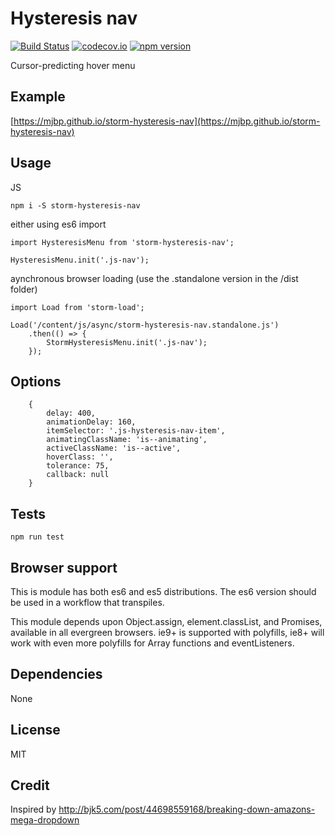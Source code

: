 # Hysteresis nav

[![Build Status](https://travis-ci.org/mjbp/storm-hysteresis-nav.svg?branch=master)](https://travis-ci.org/mjbp/storm-hysteresis-nav)
[![codecov.io](http://codecov.io/github/mjbp/storm-hysteresis-nav/coverage.svg?branch=master)](http://codecov.io/github/mjbp/storm-hysteresis-nav?branch=master)
[![npm version](https://badge.fury.io/js/storm-hysteresis-nav.svg)](https://badge.fury.io/js/storm-hysteresis-nav)

Cursor-predicting hover menu

## Example
[https://mjbp.github.io/storm-hysteresis-nav](https://mjbp.github.io/storm-hysteresis-nav)
    

## Usage
JS
```
npm i -S storm-hysteresis-nav
```
either using es6 import
```
import HysteresisMenu from 'storm-hysteresis-nav';

HysteresisMenu.init('.js-nav');
```
aynchronous browser loading (use the .standalone version in the /dist folder)
```
import Load from 'storm-load';

Load('/content/js/async/storm-hysteresis-nav.standalone.js')
    .then(() => {
        StormHysteresisMenu.init('.js-nav');
    });
```

## Options
```
    {
        delay: 400,
        animationDelay: 160,
        itemSelector: '.js-hysteresis-nav-item',
        animatingClassName: 'is--animating',
        activeClassName: 'is--active',
        hoverClass: '',
        tolerance: 75,
        callback: null
    }
```

## Tests
```
npm run test
```

## Browser support
This is module has both es6 and es5 distributions. The es6 version should be used in a workflow that transpiles.

This module depends upon Object.assign, element.classList, and Promises, available in all evergreen browsers. ie9+ is supported with polyfills, ie8+ will work with even more polyfills for Array functions and eventListeners.

## Dependencies
None

## License
MIT

## Credit
Inspired by http://bjk5.com/post/44698559168/breaking-down-amazons-mega-dropdown